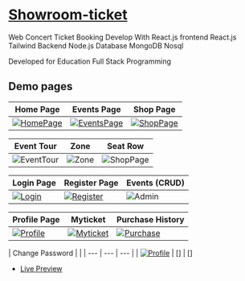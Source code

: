 # [Showroom-ticket](https://showroom-frontend.onrender.com/) 

Web Concert Ticket Booking Develop With React.js
frontend React.js Tailwind
Backend Node.js
Database MongoDB Nosql

Developed for Education Full Stack Programming

## Demo pages

| Home Page | Events Page | Shop Page
| --- | --- | --- |
| [![HomePage](https://github.com/wichapad/showroom-ticket/assets/84759066/7c850f21-022e-453c-9c16-e5f2a2a855b2)](https://showroom-ticket.vercel.app/) | [![EventsPage](https://github.com/wichapad/showroom-ticket/assets/84759066/d47e3322-24c2-431f-8281-8fe0be708f29)](https://showroom-ticket.vercel.app/events) | [![ShopPage](https://github.com/wichapad/showroom-ticket/assets/84759066/81d38f7e-e611-421a-ab26-8a3203e296d5)](https://showroom-ticket.vercel.app/shop)

| Event Tour | Zone | Seat Row
| --- | --- | --- |
| ![EventTour](https://github.com/wichapad/showroom-ticket/assets/84759066/1d63071e-77e1-426b-bf7d-d0c6b02d219e) | ![Zone](https://github.com/wichapad/showroom-ticket/assets/84759066/244ebd05-7638-4c01-b95b-988e355fefd0) | ![ShopPage](https://github.com/wichapad/showroom-ticket/assets/84759066/24fa0811-a4f1-4930-a6d0-9ec1c5896d40)

| Login Page | Register Page | Events (CRUD)
| --- | --- | --- |
| [![Login](https://github.com/wichapad/showroom-ticket/assets/84759066/ecfe5c71-1ea2-4d36-a484-ffe45644d3eb)](https://showroom-ticket.vercel.app/login) | [![Register](https://github.com/wichapad/showroom-ticket/assets/84759066/e4306e30-6423-459e-8dbd-aa9564c2d68b)](https://showroom-ticket.vercel.app/register) | ![Admin](https://github.com/wichapad/showroom-ticket/assets/84759066/1544bc12-7568-4dcd-8e19-b55c06c4108e)

| Profile Page | Myticket | Purchase History
| --- | --- | --- |
| [![Profile](https://github.com/wichapad/showroom-ticket/assets/84759066/eabd814a-15eb-4009-81c6-6d73a07a161b)](https://showroom-ticket.vercel.app/user/profile) | [![Myticket](https://github.com/wichapad/showroom-ticket/assets/84759066/748add7c-76c5-4024-bd16-83b0e4277031)](https://showroom-ticket.vercel.app/user/myticket) | [![Purchase](https://github.com/wichapad/showroom-ticket/assets/84759066/2fea1975-f578-41ab-950b-b96607e578cd)](https://showroom-ticket.vercel.app/user/purchase)

| Change Password | |
| --- | --- | --- |
| [![Profile](https://github.com/wichapad/showroom-ticket/assets/84759066/c954432a-ce78-4086-a9fa-7f0145e45c84)](https://showroom-ticket.vercel.app/user/changepassword) | [] | []
 

-   [Live Preview](https://showroom-ticket.vercel.app/)
